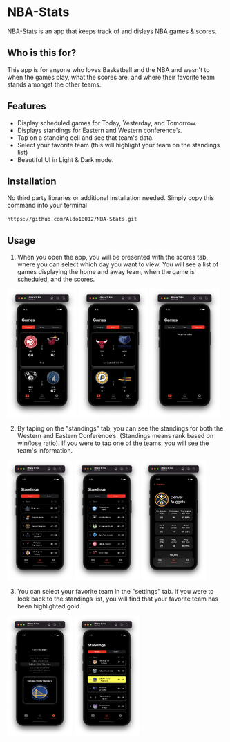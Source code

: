 # NBA-Stats

NBA-Stats is an app that keeps track of and dislays NBA games & scores. 


## Who is this for?

This app is for anyone who loves Basketball and the NBA and wasn't to when the games play, what the scores are, and where their favorite team stands amongst the other teams.


## Features

- Display scheduled games for Today, Yesterday, and Tomorrow. 
- Displays standings for Eastern and Western conference’s.
- Tap on a standing cell and see that team's data.
- Select your favorite team (this will highlight your team on the standings list)
- Beautiful UI in Light & Dark mode.


## Installation 

No third party libraries or additional installation needed. Simply copy this command into your terminal

`https://github.com/Aldo10012/NBA-Stats.git`


## Usage
1. When you open the app, you will be presented with the scores tab, where you can select which day you want to view. You will see a list of games displaying the home and away team, when the game is scheduled, and the scores. 

<img src="images/yesterdays-games.png" width=32%> <img src="images/todays-games.png" width=32%> <img src="images/tomorrows-games.png" width=32%>

2. By taping on the "standings" tab, you can see the standings for both the Western and Eastern Conference’s. (Standings means rank based on win/lose ratio). If you were to tap one of the teams, you will see the team's information.

<img src="images/western-standings.png" width=30%> <img src="images/eastern-standings.png" width=30%> <img src="images/team-info.png" width=30%>

3. You can select your favorite team in the "settings" tab. If you were to look back to the standings list, you will find that your favorite team has been highlighted gold.

<img src="images/select-favorite.png" width=30%> <img src="images/favorite-highlighted.png" width=30%>       
